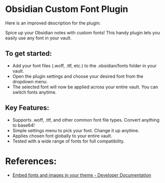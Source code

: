 # Obsidian Custom Font Plugin

Here is an improved description for the plugin:

Spice up your Obsidian notes with custom fonts! This handy plugin lets you easily use any font in your vault.

## To get started:

- Add your font files (.woff, .ttf, etc.) to the .obsidian/fonts folder in your vault.
- Open the plugin settings and choose your desired font from the dropdown menu.
- The selected font will now be applied across your entire vault. You can switch fonts anytime.

## Key Features:

- Supports .woff, .ttf, and other common font file types. Convert anything to base64!
- Simple settings menu to pick your font. Change it up anytime.
- Applies chosen font globally to your entire vault.
- Tested with a wide range of fonts for full compatibility.

# References:

- [Embed fonts and images in your theme - Developer Documentation](https://docs.obsidian.md/Themes/App+themes/Embed+fonts+and+images+in+your+theme)

